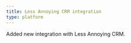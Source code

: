 ```yaml
---
title: Less Annoying CRM integration
type: platform
---
```


Added new integration with Less Annoying CRM.